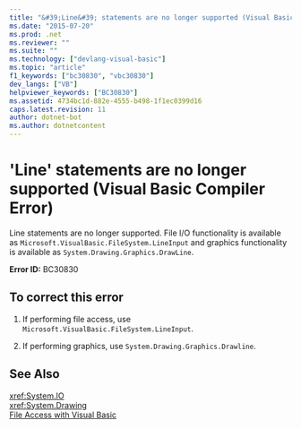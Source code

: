 ```yaml
---
title: "&#39;Line&#39; statements are no longer supported (Visual Basic Compiler Error)"
ms.date: "2015-07-20"
ms.prod: .net
ms.reviewer: ""
ms.suite: ""
ms.technology: ["devlang-visual-basic"]
ms.topic: "article"
f1_keywords: ["bc30830", "vbc30830"]
dev_langs: ["VB"]
helpviewer_keywords: ["BC30830"]
ms.assetid: 4734bc1d-882e-4555-b498-1f1ec0399d16
caps.latest.revision: 11
author: dotnet-bot
ms.author: dotnetcontent
---
```

# &#39;Line&#39; statements are no longer supported (Visual Basic Compiler Error)
Line statements are no longer supported. File I/O functionality is available as `Microsoft.VisualBasic.FileSystem.LineInput` and graphics functionality is available as `System.Drawing.Graphics.DrawLine`.  
  
 **Error ID:** BC30830  
  
## To correct this error  
  
1.  If performing file access, use `Microsoft.VisualBasic.FileSystem.LineInput`.  
  
2.  If performing graphics, use `System.Drawing.Graphics.Drawline`.  
  
## See Also  
 <xref:System.IO>   
 <xref:System.Drawing>   
 [File Access with Visual Basic](../../../visual-basic/developing-apps/programming/drives-directories-files/file-access.md)
